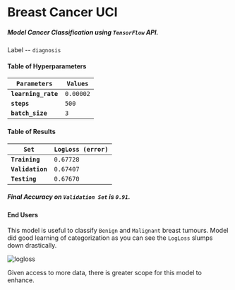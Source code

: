# Breast Cancer UCI
##### Model Cancer Classification using `TensorFlow` API.

Label -- `diagnosis`

#### Table of Hyperparameters
| __`Parameters`__ | __`Values`__ |
| --- | --- |
| __`learning_rate`__ | `0.00002` |
| __`steps`__ | `500` |
| __`batch_size`__ | `3` |

#### Table of Results
| __`Set`__ | __`LogLoss (error)`__ |
| --- | --- |
| __`Training`__ | `0.67728` |
| __`Validation`__ | `0.67407` |
| __`Testing`__ | `0.67670` |

##### Final Accuracy on `Validation Set` is `0.91`.

#### End Users
This model is useful to classify `Benign` and `Malignant` breast tumours. Model did good learning of categorization as you can see the `LogLoss` slumps down drastically.

![logloss](https://user-images.githubusercontent.com/26320981/39671193-1c1bebd4-5131-11e8-81a8-5a14555d3ffd.png)

Given access to more data, there is greater scope for this model to enhance.
